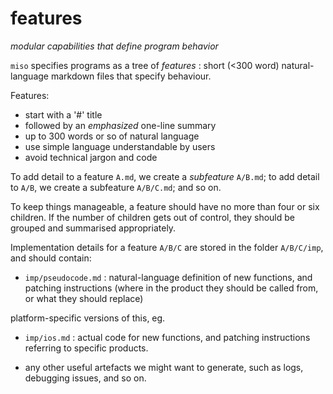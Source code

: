 # features
*modular capabilities that define program behavior*

`miso` specifies programs as a tree of *features* : short (<300 word) natural-language markdown files that specify behaviour.

Features:

- start with a '#' title
- followed by an *emphasized* one-line summary
- up to 300 words or so of natural language
- use simple language understandable by users
- avoid technical jargon and code

To add detail to a feature `A.md`, we create a *subfeature* `A/B.md`; to add detail to `A/B`, we create a subfeature `A/B/C.md`; and so on.

To keep things manageable, a feature should have no more than four or six children. If the number of children gets out of control, they should be grouped and summarised appropriately.

Implementation details for a feature `A/B/C` are stored in the folder `A/B/C/imp`, and should contain:

- `imp/pseudocode.md` : natural-language definition of new functions, and patching instructions (where in the product they should be called from, or what they should replace)

platform-specific versions of this, eg.
- `imp/ios.md` : actual code for new functions, and patching instructions referring to specific products.

- any other useful artefacts we might want to generate, such as logs, debugging issues, and so on.